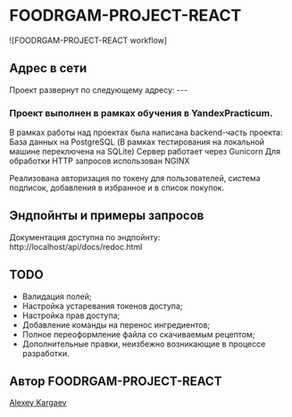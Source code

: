 # FOODRGAM-PROJECT-REACT
![FOODRGAM-PROJECT-REACT workflow]
## Адрес в сети
Проект развернут по следующему адресу: ---


### **Проект выполнен в рамках обучения в YandexPracticum.**
В рамках работы над проектах была написана backend-часть проекта:
    База данных на PostgreSQL (В рамках тестирования на локальной машине переключена на SQLite)
    Сервер работает через Gunicorn
    Для обработки HTTP запросов использован NGINX

Реализована авторизация по токену для пользователей, система подписок, добавления в избранное и в список покупок.

## Эндпойнты и примеры запросов
Документация доступна по эндпойнту: http://localhost/api/docs/redoc.html

## TODO
- Валидация полей;
- Настройка устаревания токенов доступа;
- Настройка прав доступа;
- Добавление команды на перенос ингредиентов;
- Полное переоформление файла со скачиваемым рецептом;
- Дополнительные правки, неизбежно возникающие в процессе разработки.

## Автор FOODRGAM-PROJECT-REACT
[Alexey Kargaev](https://github.com/genriber)